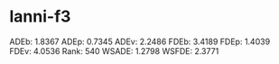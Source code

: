 # lanni-f3

ADEb: 1.8367
ADEp: 0.7345
ADEv: 2.2486
FDEb: 3.4189
FDEp: 1.4039
FDEv: 4.0536
Rank: 540
WSADE: 1.2798
WSFDE: 2.3771